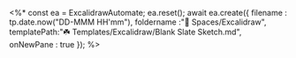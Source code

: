 <%*
  const ea = ExcalidrawAutomate;
  ea.reset();
  await ea.create({
  filename : tp.date.now("DD-MMM HH'mm"),
  foldername :"🌿 Spaces/Excalidraw",
  templatePath:"☘️ Templates/Excalidraw/Blank Slate Sketch.md",
  onNewPane : true
  });
  %>
